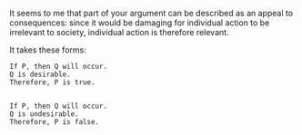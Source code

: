 It seems to me that part of your argument can be described as an appeal to consequences: since it would be damaging for individual action to be irrelevant to society, individual action is therefore relevant.

It takes these forms:

    If P, then Q will occur.
    Q is desirable.
    Therefore, P is true.


    If P, then Q will occur.
    Q is undesirable.
    Therefore, P is false.

